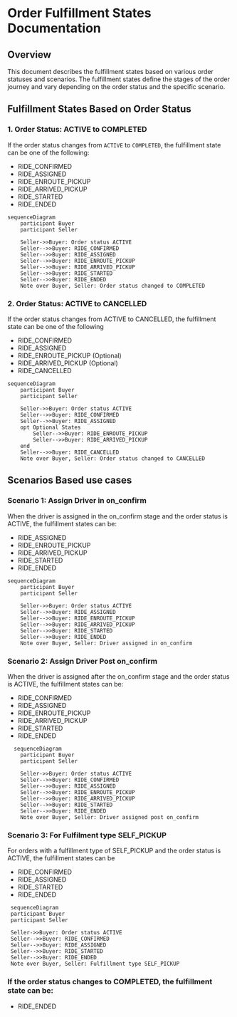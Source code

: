 # Order Fulfillment States Documentation

## Overview
This document describes the fulfillment states based on various order statuses and scenarios. The fulfillment states define the stages of the order journey and vary depending on the order status and the specific scenario.

## Fulfillment States Based on Order Status

### 1. Order Status: ACTIVE to COMPLETED
If the order status changes from `ACTIVE` to `COMPLETED`, the fulfillment state can be one of the following:
- RIDE_CONFIRMED
- RIDE_ASSIGNED
- RIDE_ENROUTE_PICKUP
- RIDE_ARRIVED_PICKUP
- RIDE_STARTED
- RIDE_ENDED

```mermaid
sequenceDiagram
    participant Buyer
    participant Seller

    Seller->>Buyer: Order status ACTIVE
    Seller-->>Buyer: RIDE_CONFIRMED
    Seller-->>Buyer: RIDE_ASSIGNED
    Seller-->>Buyer: RIDE_ENROUTE_PICKUP
    Seller-->>Buyer: RIDE_ARRIVED_PICKUP
    Seller-->>Buyer: RIDE_STARTED
    Seller-->>Buyer: RIDE_ENDED
    Note over Buyer, Seller: Order status changed to COMPLETED
```    

### 2. Order Status: ACTIVE to CANCELLED  
If the order status changes from ACTIVE to CANCELLED, the fulfillment state can be one of the following
- RIDE_CONFIRMED
- RIDE_ASSIGNED
- RIDE_ENROUTE_PICKUP (Optional)
- RIDE_ARRIVED_PICKUP (Optional)
- RIDE_CANCELLED 

```mermaid
sequenceDiagram
    participant Buyer
    participant Seller

    Seller->>Buyer: Order status ACTIVE
    Seller-->>Buyer: RIDE_CONFIRMED
    Seller-->>Buyer: RIDE_ASSIGNED
    opt Optional States
        Seller-->>Buyer: RIDE_ENROUTE_PICKUP
        Seller-->>Buyer: RIDE_ARRIVED_PICKUP
    end
    Seller-->>Buyer: RIDE_CANCELLED
    Note over Buyer, Seller: Order status changed to CANCELLED
```
## Scenarios Based use cases
### Scenario 1: Assign Driver in on_confirm
When the driver is assigned in the on_confirm stage and the order status is ACTIVE, the fulfillment states can be:
  - RIDE_ASSIGNED
  - RIDE_ENROUTE_PICKUP
  - RIDE_ARRIVED_PICKUP
  - RIDE_STARTED
  - RIDE_ENDED
```mermaid
sequenceDiagram
    participant Buyer
    participant Seller

    Seller->>Buyer: Order status ACTIVE
    Seller-->>Buyer: RIDE_ASSIGNED
    Seller-->>Buyer: RIDE_ENROUTE_PICKUP
    Seller-->>Buyer: RIDE_ARRIVED_PICKUP
    Seller-->>Buyer: RIDE_STARTED
    Seller-->>Buyer: RIDE_ENDED
    Note over Buyer, Seller: Driver assigned in on_confirm
```    
### Scenario 2: Assign Driver Post on_confirm
  When the driver is assigned after the on_confirm stage and the order status is ACTIVE, the fulfillment states can be:
  - RIDE_CONFIRMED
  - RIDE_ASSIGNED
  - RIDE_ENROUTE_PICKUP
  - RIDE_ARRIVED_PICKUP
  - RIDE_STARTED
  - RIDE_ENDED
```mermaid
  sequenceDiagram
    participant Buyer
    participant Seller

    Seller->>Buyer: Order status ACTIVE
    Seller-->>Buyer: RIDE_CONFIRMED
    Seller-->>Buyer: RIDE_ASSIGNED
    Seller-->>Buyer: RIDE_ENROUTE_PICKUP
    Seller-->>Buyer: RIDE_ARRIVED_PICKUP
    Seller-->>Buyer: RIDE_STARTED
    Seller-->>Buyer: RIDE_ENDED
    Note over Buyer, Seller: Driver assigned post on_confirm
```
### Scenario 3: For Fulfilment type SELF_PICKUP
  For orders with a fulfillment type of SELF_PICKUP and the order status is ACTIVE, the fulfillment states can be
  - RIDE_CONFIRMED
  - RIDE_ASSIGNED
  - RIDE_STARTED
  - RIDE_ENDED
   ```mermaid
    sequenceDiagram
    participant Buyer
    participant Seller

    Seller->>Buyer: Order status ACTIVE
    Seller-->>Buyer: RIDE_CONFIRMED
    Seller-->>Buyer: RIDE_ASSIGNED
    Seller-->>Buyer: RIDE_STARTED
    Seller-->>Buyer: RIDE_ENDED
    Note over Buyer, Seller: Fulfillment type SELF_PICKUP
```    

### If the order status changes to COMPLETED, the fulfillment state can be:
  - RIDE_ENDED
 
